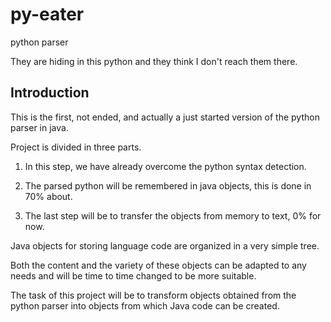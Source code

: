 # py-eater
python parser

They are hiding in this python and they think I don't reach them there.

## Introduction

This is the first, not ended, and actually a just started version of the python parser in java.

Project is divided in three parts.

1. In this step, we have already overcome the python syntax detection.

2. The parsed python will be remembered in java objects, this is done in 70% about.

3. The last step will be to transfer the objects from memory to text, 0% for now.


Java objects for storing language code are organized in a very simple tree.

Both the content and the variety of these objects can be adapted to any needs and will be time to time changed to be more suitable.

The task of this project will be to transform objects obtained from the python parser into objects from which Java code can be created.
